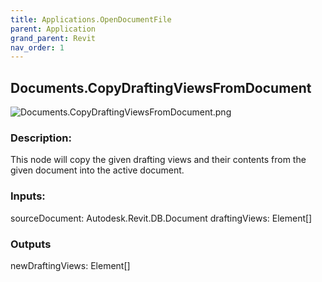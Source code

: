 ```yaml
---
title: Applications.OpenDocumentFile
parent: Application
grand_parent: Revit
nav_order: 1
---
```


## Documents.CopyDraftingViewsFromDocument

![Documents.CopyDraftingViewsFromDocument.png](https://raw.githubusercontent.com/johnpierson/RhythmForDynamo/master/docs/img/Documents/Documents.CopyDraftingViewsFromDocument.png)

### Description:
This node will copy the given drafting views and their contents from the given document into the active document.

### Inputs:
sourceDocument: Autodesk.Revit.DB.Document
draftingViews: Element[]

### Outputs
newDraftingViews: Element[]
